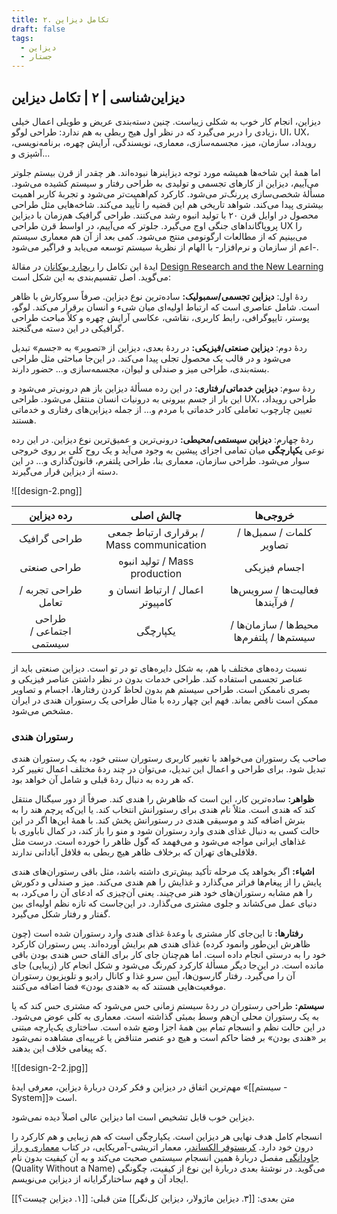 ```yaml
---
title: ۲. تکامل دیزاین
draft: false
tags:
  - دیزاین
  - جستار
---
```

## دیزاین‌شناسی | ۲ | تکامل دیزاین

دیزاین، انجام کار خوب به شکلی زیباست. چنین دسته‌بندی عریض و طویلی اعمال خیلی زیادی را دربر می‌گیرد که در نظر اول هیج ربطی به هم ندارد: طراحی لوگو، UI، UX، رویداد، سازمان، میز، مجسمه‌سازی، معماری، نویسندگی، آرایش چهره، برنامه‌نویسی، آشپزی و...

اما همهٔ این شاخه‌ها همیشه مورد توجه دیزاینرها نبوده‌اند. هر چقدر از قرن بیستم جلوتر می‌آییم، دیزاین از کارهای تجسمی و تولیدی به طراحی رفتار و سیستم کشیده می‌شود. مسألهٔ شخصی‌سازی پررنگ‌تر می‌شود. کارکرد کم‌اهمیت‌تر می‌شود و تجربهٔ کاربر اهمیت بیشتری پیدا می‌کند. شواهد تاریخی هم این قضیه را تأیید می‌کند. شاخه‌هایی مثل طراحی محصول در اوایل قرن ۲۰ با تولید انبوه رشد می‌کنند. طراحی گرافیک هم‌زمان با دیزاین پروپاگانداهای جنگی اوج می‌گیرد. جلوتر که می‌آییم، در اواسط قرن طراحی UX را می‌بینیم که از مطالعات ارگونومی منتج می‌شود. کمی بعد از آن هم معماری سیستم -اعم از سازمان و نرم‌افزار- با الهام از نظریهٔ سیستم توسعه می‌یابد و فراگیر می‌شود.

ایدهٔ این تکامل را [ریچارد بوکانان](https://www.linkedin.com/in/richard-buchanan-b2408a84/) در مقالهٔ [Design Research and the New Learning](https://www.ida.liu.se/~steho87/desres/buchanan.pdf) می‌گوید. اصل تقسیم‌بندی به این شکل است:

ردهٔ اول: **دیزاین تجسمی/سمبولیک:** ساده‌ترین نوع دیزاین. صرفاً سروکارش با ظاهر است. شامل عناصری است که ارتباط اولیه‌ای میان شیء و انسان برقرار می‌کند. لوگو، پوستر، تایپوگرافی، رابط کاربری، نقاشی، عکاسی آرایش چهره و کلاً مباحث طراحی گرافیکی در این دسته می‌گنجند.

ردهٔ دوم: **دیزاین صنعتی/فیزیکی:** در ردهٔ بعدی، دیزاین از «تصویر» به «جسم» تبدیل می‌شود و در قالب یک محصول تجلی پیدا می‌کند. در این‌جا مباحثی مثل طراحی بسته‌بندی، طراحی میز و صندلی و لیوان، مجسمه‌سازی و... حضور دارند.

ردهٔ سوم: **دیزاین خدماتی/رفتاری:** در این رده مسألهٔ دیزاین باز هم درونی‌تر می‌شود و این بار از جسم بیرونی به درونیات انسان منتقل می‌شود. طراحی UX، طراحی رویداد، تعیین چارچوب تعاملی کادر خدماتی با مردم و... از جمله دیزاین‌های رفتاری و خدماتی هستند.

ردهٔ چهارم: **دیزاین سیستمی/محیطی:** درونی‌ترین و عمیق‌ترین نوع دیزاین. در این رده نوعی **یکپارچگی** میان تمامی اجزای پیشین به وجود می‌آید و یک روح کلی بر روی خروجی سوار می‌شود. طراحی سازمان، معماری بنا، طراحی پلتفرم، قانون‌گذاری و... در این دسته از دیزاین قرار می‌گیرند.

![[design-2.png]]

|       رده دیزاین       |              چالش اصلی              |             خروجی‌ها               |
|:----------------------:|:-----------------------------------:|:------------------------------------------:|
|      طراحی گرافیک      | برقراری ارتباط جمعی / Mass communication |          کلمات / سمبل‌ها / تصاویر          |
|      طراحی صنعتی       |       تولید انبوه / Mass production       |                اجسام فیزیکی                |
|  طراحی تجربه / تعامل   |   اعمال / ارتباط انسان و کامپیوتر   |      فعالیت‌ها / سرویس‌ها / فرآیندها       |
| طراحی اجتماعی / سیستمی |              یکپارچگی               | محیط‌ها / سازمان‌ها / سیستم‌ها / پلتفرم‌ها |

نسبت رده‌های مختلف با هم، به شکل دایره‌های تو در تو است. دیزاین صنعتی باید از عناصر تجسمی استفاده کند. طراحی خدمات بدون در نظر داشتن عناصر فیزیکی و بصری ناممکن است. طراحی سیستم هم بدون لحاظ کردن رفتارها، اجسام و تصاویر ممکن است ناقص بماند. فهم این چهار رده با مثال طراحی یک رستوران هندی در ایران مشخص می‌شود.
### رستوران هندی

صاحب یک رستوران می‌خواهد با تغییر کاربری رستوران سنتی خود، به یک رستوران هندی تبدیل شود. برای طراحی و اعمال این تبدیل، می‌توان در چند ردهٔ مختلف اعمال تغییر کرد که هر رده به دنبال ردهٔ قبلی و شامل آن خواهد بود.

**ظواهر:** ساده‌ترین کار، این است که ظاهرش را هندی کند. صرفاً از دور سیگنال منتقل کند که هندی است. مثلاً نام هندی برای رستورانش انتخاب کند. یا این‌که پرچم هند را به بنرش اضافه کند و موسیقی هندی در رستورانش پخش کند. با همهٔ این‌ها اگر در این حالت کسی به دنبال غذای هندی وارد رستوران شود و منو را باز کند، در کمال ناباوری با غذاهای ایرانی مواجه می‌شود و می‌فهمد که گول ظاهر را خورده است. درست مثل فلافلی‌های تهران که برخلاف ظاهر هیچ ربطی به فلافل آبادانی ندارند.

**اشیاء:** اگر بخواهد یک مرحله تأکید بیش‌تری داشته باشد، مثل باقی رستوران‌های هندی پایش را از پیغام‌ها فراتر می‌گذارد و غذایش را هم هندی می‌کند. میز و صندلی و دکورش را هم مشابه رستوران‌های خود هنر می‌چیند. یعنی آن‌چیزی که ادعای آن را می‌کرد، به دنیای عمل می‌کشاند و جلوی مشتری می‌گذارد. در این‌جاست که تازه نظم اولیه‌ای بین گفتار و رفتار شکل می‌گیرد.

**رفتارها:** تا این‌جای کار مشتری با وعدهٔ غذای هندی وارد رستوران شده است (چون ظاهرش این‌طور وانمود کرده) غذای هندی هم برایش آورده‌اند. پس رستوران کارکرد خود را به درستی انجام داده است. اما هم‌چنان جای کار برای القای حس هندی بودن باقی مانده است. در این‌جا دیگر مسألهٔ کارکرد کم‌رنگ می‌شود و شکل انجام کار (زیبایی) جای آن را می‌گیرد. رفتار گارسون‌ها، آیین سرو غذا و کانال رادیو و تلویزیون رستوران موقعیت‌هایی هستند که به «هندی بودن» فضا اضافه می‌کنند.

**سیستم:** طراحی رستوران در ردهٔ سیستم زمانی حس می‌شود که مشتری حس کند که پا به یک رستوران محلی آن‌هم وسط بمبئی گذاشته است. معماری به کلی عوض می‌شود. در این حالت نظم و انسجام تمام بین همهٔ اجزا وضع شده است. ساختاری یک‌پارچه مبتنی بر «هندی بودن» بر فضا حاکم است و هیچ دو عنصر متناقض یا غریبه‌ای مشاهده نمی‌شود که پیغامی خلاف این بدهند.


![[design-2-2.jpg]]

مهم‌ترین اتفاق در دیزاین و فکر کردن دربارهٔ دیزاین، معرفی ایدهٔ «[[سیستم - System]]» است. 

دیزاین خوب قابل تشخیص است اما دیزاین عالی اصلاً دیده نمی‌شود. 

انسجام کامل هدف نهایی هر دیزاین است. یکپارچگی است که هم زیبایی و هم کارکرد را درون خود دارد.  [کریستوفر الکساندر](https://en.wikipedia.org/wiki/Christopher_Alexander)، معمار اتریشی-آمریکایی، در کتاب [معماری و راز جاودانگی](https://taaghche.com/book/20060/%D9%85%D8%B9%D9%85%D8%A7%D8%B1%DB%8C-%D9%88-%D8%B1%D8%A7%D8%B2-%D8%AC%D8%A7%D9%88%D8%AF%D8%A7%D9%86%DA%AF%DB%8C) مفصل دربارهٔ همین انسجام سیستمی صحبت می‌کند و به آن کیفیت بدون نام (Quality Without a Name) می‌گوید. در نوشتهٔ بعدی دربارهٔ این نوع از کیفیت، چگونگی ایجاد آن و فهم ساختارگرایانه از دیزاین می‌نویسم. 

متن بعدی: [[۳. دیزاین ماژولار، دیزاین کل‌نگر]]
متن قبلی: [[۱. دیزاین چیست؟]]